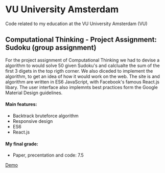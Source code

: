 # VU University Amsterdam
Code related to my education at the VU University Amsterdam (VU)

## Computational Thinking - Project Assignment: Sudoku (group assignment)
For the project assignment of Computational Thinking we had to devise a algorithm to would solve 50 given Sudoku's and calclualte the sum of the first 3 digets in the top rigth corner. We also diceded to implement the algorithm, to get an idea of how it would work on the web. The site is and algorithm are written in ES6 JavaScript, with Facebook's famous React.js libary. The user interface also implemnts best practices form the Google Material Design guidelines.

#### Main features:
* Backtrack bruteforce algorithm
* Responsive design
* ES6
* React.js

#### My final grade:
* Paper, precentation and code: 7.5

[Demo](http://zino.hofmann.amsterdam/vu/year/1/computational-thinking)
